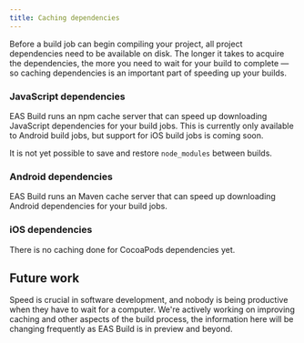 ```yaml
---
title: Caching dependencies
---
```


Before a build job can begin compiling your project, all project dependencies need to be available on disk. The longer it takes to acquire the dependencies, the more you need to wait for your build to complete &mdash; so caching dependencies is an important part of speeding up your builds.

### JavaScript dependencies

EAS Build runs an npm cache server that can speed up downloading JavaScript dependencies for your build jobs. This is currently only available to Android build jobs, but support for iOS build jobs is coming soon.

It is not yet possible to save and restore `node_modules` between builds.

### Android dependencies

EAS Build runs an Maven cache server that can speed up downloading Android dependencies for your build jobs.

### iOS dependencies

There is no caching done for CocoaPods dependencies yet.

## Future work

Speed is crucial in software development, and nobody is being productive when they have to wait for a computer. We're actively working on improving caching and other aspects of the build process, the information here will be changing frequently as EAS Build is in preview and beyond.